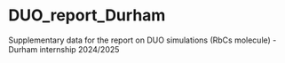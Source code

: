 # DUO_report_Durham
Supplementary data for the report on DUO simulations (RbCs molecule) - Durham internship 2024/2025
